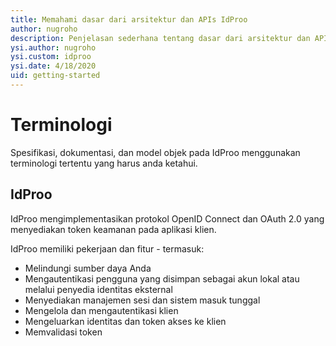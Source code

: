 ```yaml
---
title: Memahami dasar dari arsitektur dan APIs IdProo 
author: nugroho
description: Penjelasan sederhana tentang dasar dari arsitektur dan APIs IdProo 
ysi.author: nugroho
ysi.custom: idproo
ysi.date: 4/18/2020
uid: getting-started
---
```


# Terminologi 
Spesifikasi, dokumentasi, dan model objek pada IdProo menggunakan terminologi tertentu yang harus anda ketahui.

## IdProo
IdProo mengimplementasikan protokol OpenID Connect dan OAuth 2.0 yang menyediakan token keamanan pada aplikasi klien.

IdProo memiliki pekerjaan dan fitur - termasuk:
* Melindungi sumber daya Anda
* Mengautentikasi pengguna yang disimpan sebagai akun lokal atau melalui penyedia identitas eksternal
* Menyediakan manajemen sesi dan sistem masuk tunggal
* Mengelola dan mengautentikasi klien
* Mengeluarkan identitas dan token akses ke klien
* Memvalidasi token